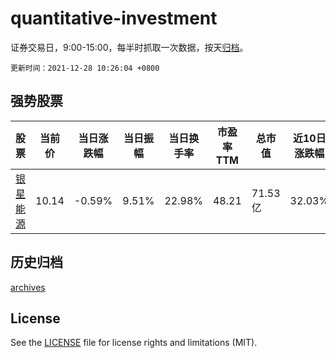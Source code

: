 # quantitative-investment

证券交易日，9:00-15:00，每半时抓取一次数据，按天[归档](archives)。

`更新时间：2021-12-28 10:26:04 +0800`

## 强势股票

|股票|当前价|当日涨跌幅|当日振幅|当日换手率|市盈率TTM|总市值|近10日涨跌幅|
|----|----|----|----|----|----|----|----|
|[银星能源](https://xueqiu.com/S/SZ000862)|10.14|-0.59%|9.51%|22.98%|48.21|71.53亿|32.03%|

## 历史归档

[archives](archives)

## License

See the [LICENSE](LICENSE) file for license rights and limitations (MIT).